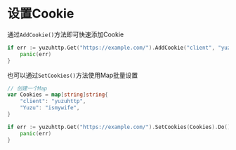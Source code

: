 # 设置Cookie
通过`AddCookie()`方法即可快速添加Cookie
```go
if err := yuzuhttp.Get("https://example.com/").AddCookie("client", "yuzuhttp").AddCookie("Yuzu", "ismywife").Do().Error; err != nil {
    panic(err)
}
```

也可以通过`SetCookies()`方法使用Map批量设置
```go
// 创建一个Map
var Cookies = map[string]string{
    "client": "yuzuhttp",
    "Yuzu": "ismywife",
}

if err := yuzuhttp.Get("https://example.com/").SetCookies(Cookies).Do().Error; err != nil {
    panic(err)
}
```